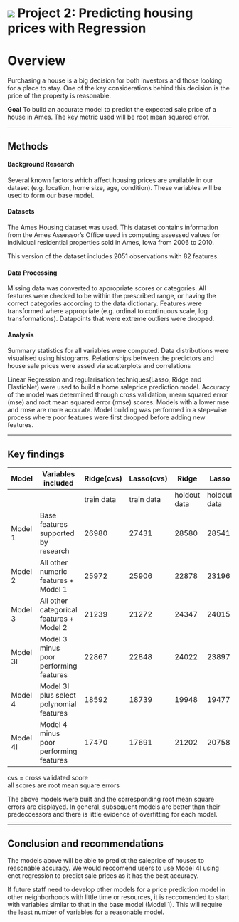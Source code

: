# ![](https://ga-dash.s3.amazonaws.com/production/assets/logo-9f88ae6c9c3871690e33280fcf557f33.png) Project 2: Predicting housing prices with Regression

# Overview
Purchasing a house is a big decision for both investors and those looking for a place to stay. One of the key considerations behind this decision is the price of the property is reasonable.

**Goal**
To build an accurate model to predict the expected sale price of a house in Ames. The key metric used will be root mean squared error.

---

## Methods

#### Background Research
Several known factors which affect housing prices are available in our dataset (e.g. location, home size, age, condition). These variables will be used to form our base model.

#### Datasets
The Ames Housing dataset was used. This dataset contains information from the Ames Assessor’s Office used in computing assessed values for individual residential properties sold in Ames, Iowa from 2006 to 2010.

This version of the dataset includes 2051 observations with 82 features.

#### Data Processing
Missing data was converted to appropriate scores or categories. All features were checked to be within the prescribed range, or having the correct categories according to the data dictionary. Features were transformed where appropriate (e.g. ordinal to continuous scale, log transformations). Datapoints that were extreme outliers were dropped.

#### Analysis
Summary statistics for all variables were computed. Data distributions were visualised using  histograms. Relationships between the predictors and house sale prices were assed via scatterplots and correlations

Linear Regression and regularisation techniques(Lasso, Ridge and ElasticNet) were used to build a home saleprice prediction model. Accuracy of the model was determined through cross validation, mean squared error (mse) and root mean squared error (rmse) scores. Models with a lower mse and rmse are more accurate. Model building was performed in a step-wise process where poor features were first dropped before adding new features.

---

## Key findings

| Model    | Variables included                       | Ridge(cvs) | Lasso(cvs) | Ridge        | Lasso        |
|:---------|------------------------------------------|------------|------------|--------------|--------------|
|          |                                          | train data | train data | holdout data | holdout data |
| Model 1  | Base features supported by research      | 26980      | 27431      | 28580        | 28541        |
| Model 2  | All other numeric features + Model 1     | 25972      | 25906      | 22878        | 23196        |
| Model 3  | All other categorical features + Model 2 | 21239      | 21272      | 24347        | 24015        |
| Model 3I | Model 3 minus poor performing features   | 22867      | 22848      | 24022        | 23897        |
| Model 4  | Model 3I plus select polynomial features | 18592      | 18739      | 19948        | 19477        |
| Model 4I | Model 4 minus poor performing features   | 17470      | 17691      | 21202        | 20758        |

cvs = cross validated score<br/>
all scores are root mean square errors


The above models were built and the corresponding root mean square errors are displayed. In general, subsequent models are better than their predeccessors and there is little evidence of overfitting for each model. 

---

## Conclusion and recommendations
The models above will be able to predict the saleprice of houses to reasonable accuracy. We would reccomend users to use Model 4I using enet regression to predict sale prices as it has the best accuracy.

If future staff need to develop other models for a price prediction model in other neighborhoods with little time or resources, it is reccomended to start with variables similar to that in the base model (Model 1). This will require the least number of variables for a reasonable model.
